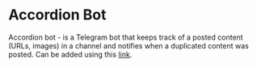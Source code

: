 # Accordion Bot

Accordion bot - is a Telegram bot that keeps track of a posted content (URLs, images) in a channel and notifies when a duplicated content was posted. Can be added using this [link](https://telegram.me/AccordionRetro_Bot).

